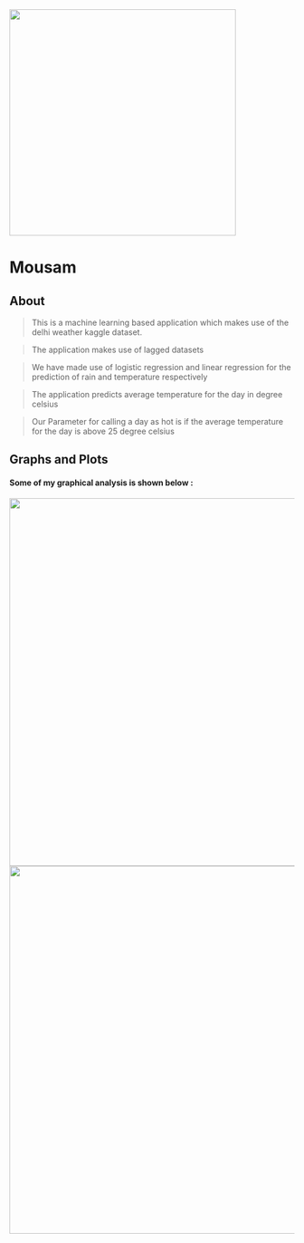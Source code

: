 <img src="https://raw.githubusercontent.com/Raks-coder/Mousam/master/cloud.jpg" width="400">

# Mousam

## About 
> This is a machine learning based application which makes use of the delhi weather kaggle dataset. 

> The application makes use of lagged datasets

> We have made use of logistic regression and linear regression for the prediction of rain and temperature respectively

> The application predicts average temperature for the day in degree celsius

> Our Parameter for calling a day as hot is if the average temperature for the day is above 25 degree celsius

## Graphs and Plots

#### Some of my graphical analysis is shown below : 

<img src="https://raw.githubusercontent.com/Raks-coder/Mousam/master/temp-hum.PNG" width="650">

<img src="https://raw.githubusercontent.com/Raks-coder/Mousam/master/dew-temp.PNG" width="650">

